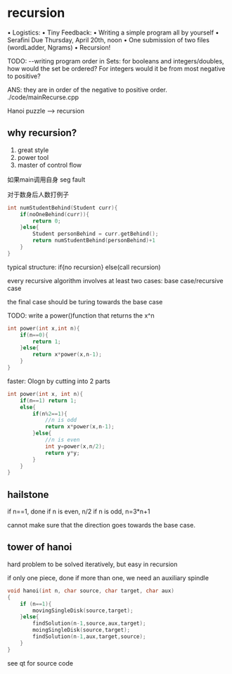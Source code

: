 # recursion
• Logistics:
• Tiny Feedback:
• Writing a simple program all by yourself
• Serafini Due Thursday, April 20th, noon
• One submission of two files (wordLadder, Ngrams)
• Recursion!

TODO:
--writing program 
order in Sets: for booleans and integers/doubles, how would the set be ordered? For integers would it be from most negative to positive?

ANS: they are in order of the negative to positive order.
./code/mainRecurse.cpp

Hanoi puzzle --> recursion

## why recursion?
1. great style 
2. power tool
3. master of control flow

如果main调用自身 seg fault


对于数身后人数打例子
```c
int numStudentBehind(Student curr){
    if(noOneBehind(curr)){
        return 0;
    }else{
        Student personBehind = curr.getBehind();
        return numStudentBehind(personBehind)+1
    }
}
```
typical structure: if{no recursion} else(call recursion)

every recursive algorithm involves at least two cases: base case/recursive case

the final case should be turing towards the base case

TODO: write a power()function that returns the x^n

```c
int power(int x,int n){
    if(n==0){
        return 1;
    }else{
        return x*power(x,n-1);
    }
}
```

faster: Ologn by cutting into 2 parts
```c
int power(int x, int n){
    if(n==1) return 1;
    else{
        if(n%2==1){
            //n is odd
            return x*power(x,n-1);
        }else{
            //n is even
            int y=power(x,n/2);
            return y*y;
        }
    }
}

```
## hailstone 
if n==1, done
if n is even, n/2
if n is odd, n=3*n+1

cannot make sure that the direction goes towards the base case.


## tower of hanoi
hard problem to be solved iteratively, but easy in recursion

if only one piece, done
if more than one, we need an auxiliary spindle

```c
void hanoi(int n, char source, char target, char aux)
{
    if (n==1){
        movingSingleDisk(source,target);
    }else{
        findSolution(n-1,source,aux,target);
        moingSingleDisk(source,target);
        findSolution(n-1,aux,target,source);
    }
}
```

see qt for source code

